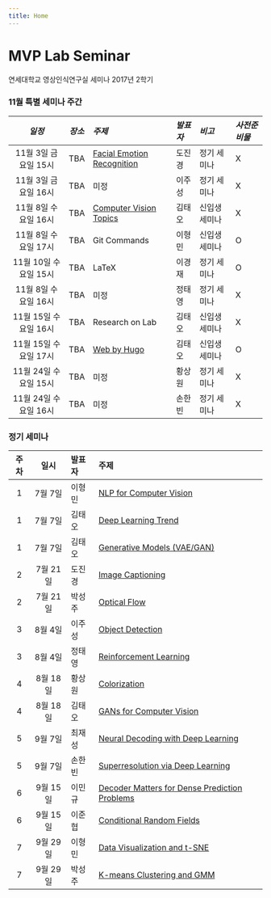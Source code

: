 ```yaml
---
title: Home
---
```


# MVP Lab Seminar

연세대학교 영상인식연구실 세미나 2017년 2학기

### 11월 특별 세미나 주간

*일정* | *장소* | *주제* | *발표자* | *비고* | *사전준비물*
:---: | :---: | :--- | :--- | :--- | :--- |
11월 3일 금요일 15시 | TBA | [Facial Emotion Recognition](post/do2) | 도진경 | 정기 세미나 | X
11월 3일 금요일 16시 | TBA | 미정 | 이주성 | 정기 세미나 | X
11월 8일 수요일 16시 | TBA | [Computer Vision Topics](post/teocvt) | 김태오 | 신입생 세미나 | X
11월 8일 수요일 17시 | TBA | Git Commands | 이형민 | 신입생 세미나 | O
11월 10일 수요일 15시 | TBA | LaTeX | 이경재 | 정기 세미나  | O
11월 8일 수요일 16시 | TBA | 미정 | 정태영 | 정기 세미나  | X
11월 15일 수요일 16시 | TBA | Research on Lab | 김태오 | 신입생 세미나 | X
11월 15일 수요일 17시 | TBA | [Web by Hugo](post/teohugo) | 김태오 | 신입생 세미나 | O
11월 24일 수요일 15시 | TBA | 미정 | 황상원 | 정기 세미나  | X
11월 24일 수요일 16시 | TBA | 미정 | 손한빈 | 정기 세미나  | X

### 정기 세미나

**주차**  | **일시** | **발표자** | **주제**
:---: | :---: | :--- | :--- |
1 | 7월 7일 | 이형민 | [NLP for Computer Vision](post/lhm1)
1 | 7월 7일 | 김태오 | [Deep Learning Trend](post/teo1)
1 | 7월 7일 | 김태오 | [Generative Models (VAE/GAN)](post/teo2)
2 | 7월 21일 | 도진경 | [Image Captioning](post/do1)
2 | 7월 21일 | 박성주 | [Optical Flow](post/park1)
3 | 8월 4일 | 이주성 | [Object Detection](post/ju1)
3 | 8월 4일 | 정태영 | [Reinforcement Learning](post/cty1)
4 | 8월 18일 | 황상원 | [Colorization](post/hwang1)
4 | 8월 18일 | 김태오 | [GANs for Computer Vision](post/teo3)
5 | 9월 7일 | 최재성 | [Neural Decoding with Deep Learning](post/choi1)
5 | 9월 7일 | 손한빈 | [Superresolution via Deep Learning](post/son1)
6 | 9월 15일 | 이민규 | [Decoder Matters for Dense Prediction Problems](post/kyu1)
6 | 9월 15일 | 이준협 | [Conditional Random Fields](post/jun1)
7 | 9월 29일 | 이형민 | [Data Visualization and t-SNE](post/lhm2)
7 | 9월 29일 | 박성주 | [K-means Clustering and GMM](post/park2)

<br>
<br>
